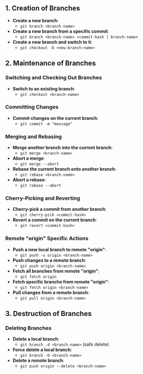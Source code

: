 ## 1. Creation of Branches

- **Create a new branch**:
  - `git branch <branch-name>`
- **Create a new branch from a specific commit**:
  - `git branch <branch-name> <commit-hash | branch-name>`
- **Create a new branch and switch to it**:
  - `git checkout -b <new-branch-name>`

## 2. Maintenance of Branches

### Switching and Checking Out Branches

- **Switch to an existing branch**:
  - `git checkout <branch-name>`
  <!-- - **Check out a branch without switching**:
  - `git checkout --detach <branch-name>` -->

### Committing Changes

- **Commit changes on the current branch**:
  - `git commit -m "message"`
  <!-- - **Amend the last commit on the current branch**:
  - `git commit --amend` -->

### Merging and Rebasing

- **Merge another branch into the current branch**:
  - `git merge <branch-name>`
  <!-- - **Merge with a specific commit**:
  - `git merge <commit-hash>` -->
- **Abort a merge**:
  - `git merge --abort`
- **Rebase the current branch onto another branch**:
  - `git rebase <branch-name>`
  <!-- - **Continue after resolving rebase conflicts**:
  - `git rebase --continue` -->
  <!-- - **Skip a commit during rebase**:
  - `git rebase --skip` -->
- **Abort a rebase**:
  - `git rebase --abort`

<!-- ### Stashing Changes

- **Stash changes on the current branch**:
  - `git stash`
- **Apply stashed changes to the current branch**:
  - `git stash apply`
- **Pop stashed changes**:
  - `git stash pop` -->

<!-- ### Tagging

- **Create a tag on the current branch**:
  - `git tag <tag-name>` -->

<!-- ### Comparing and Viewing Changes

- **Compare changes between branches**:
  - `git diff <branch1>..<branch2>`
- **Show commit history for a branch**:
  - `git log <branch-name>`
- **Show changes made in a specific commit**:
  - `git show <commit-hash>` -->

### Cherry-Picking and Reverting

- **Cherry-pick a commit from another branch**:
  - `git cherry-pick <commit-hash>`
- **Revert a commit on the current branch**:
  - `git revert <commit-hash>`

### Remote "origin" Specific Actions

- **Push a new local branch to remote "origin"**:
  - `git push -u origin <branch-name>`
- **Push changes to a remote branch**:
  - `git push origin <branch-name>`
- **Fetch all branches from remote "origin"**:
  - `git fetch origin`
- **Fetch specific branche from remote "origin"**:
  - `git fetch origin <branch-name>`
- **Pull changes from a remote branch**:
  - `git pull origin <branch-name>`

## 3. Destruction of Branches

### Deleting Branches

- **Delete a local branch**:
  - `git branch -d <branch-name>` (safe delete)
- **Force delete a local branch**:
  - `git branch -D <branch-name>`
- **Delete a remote branch**:
  - `git push origin --delete <branch-name>`
